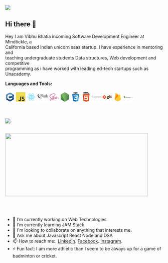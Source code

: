 ![](https://komarev.com/ghpvc/?username=vibhubhatia007&color=green)

## Hi there 👋

Hey I am Vibhu Bhatia incoming Software Development Engineer at Mindtickle, a<br /> California based indian unicorn saas startup.
I have experience in mentoring and <br /> teaching undergraduate students Data structures, Web development and competitive <br />programming as i have  worked with leading ed-tech startups such as Unacademy.
<br />

<!--
**vibhubhatia007/vibhubhatia007** is a ✨ _special_ ✨ repository because its `README.md` (this file) appears on your GitHub profile.

Here are some ideas to get you started:

- 🔭 I’m currently working on ...
- 🌱 I’m currently learning ...
- 👯 I’m looking to collaborate on ...
- 🤔 I’m looking for help with ...
- 💬 Ask me about ...
- 📫 How to reach me: ...
- 😄 Pronouns: ...
- ⚡ Fun fact: ...
-->
**Languages and Tools:**  

<code><img height="30" src="https://raw.githubusercontent.com/github/explore/80688e429a7d4ef2fca1e82350fe8e3517d3494d/topics/cpp/cpp.png"></code>
<code><img height="30" src="https://raw.githubusercontent.com/github/explore/80688e429a7d4ef2fca1e82350fe8e3517d3494d/topics/javascript/javascript.png"></code>
<code><img height="30" src="https://raw.githubusercontent.com/github/explore/80688e429a7d4ef2fca1e82350fe8e3517d3494d/topics/react/react.png"></code>
<code><img height="35" src="https://raw.githubusercontent.com/github/explore/80688e429a7d4ef2fca1e82350fe8e3517d3494d/topics/flask/flask.png"></code>
<code><img height="30" src="https://raw.githubusercontent.com/github/explore/80688e429a7d4ef2fca1e82350fe8e3517d3494d/topics/sass/sass.png"></code>
<code><img height="30" src="https://raw.githubusercontent.com/github/explore/80688e429a7d4ef2fca1e82350fe8e3517d3494d/topics/nodejs/nodejs.png"></code>
<code><img height="30" src="https://raw.githubusercontent.com/github/explore/80688e429a7d4ef2fca1e82350fe8e3517d3494d/topics/css/css.png"></code>
<code><img height="30" src="https://raw.githubusercontent.com/github/explore/80688e429a7d4ef2fca1e82350fe8e3517d3494d/topics/html/html.png"></code>
<code><img height="30" src="https://raw.githubusercontent.com/github/explore/80688e429a7d4ef2fca1e82350fe8e3517d3494d/topics/express/express.png"></code>
<code><img height="30" src="https://raw.githubusercontent.com/github/explore/80688e429a7d4ef2fca1e82350fe8e3517d3494d/topics/git/git.png"></code>
<code><img height="30" src="https://raw.githubusercontent.com/github/explore/80688e429a7d4ef2fca1e82350fe8e3517d3494d/topics/firebase/firebase.png"></code>
<code><img height="30" src="https://raw.githubusercontent.com/github/explore/80688e429a7d4ef2fca1e82350fe8e3517d3494d/topics/mongodb/mongodb.png"></code>

<br /><br />
<img align="center" src="https://github-readme-stats.vercel.app/api?username=vibhubhatia007&count_private=true&show_icons=true&title_color=52eb34&icon_color=52eb34" />.

<br />

<img  style="width:455px;height:200px" src="https://github-readme-stats.vercel.app/api/top-langs/?username=vibhubhatia007&hide=Jupyter%20Notebook&langs_count=6&layout=compact&exclude_repo=LeoClubBitMesraWebsite,parkinson,,BlogingWebsite,vibhubhatia007.github.io">

<br/><br />

- 🔭 I’m currently working on Web Technologies
- 🌱 I’m currently learning JAM Stack.
- 👯 I'm looking to collaborate on anything that interests me.
- 💬 Ask me about  Javascript React Node and DSA
- 📫 How to reach me:.
[Linkedin](https://www.linkedin.com/in/vibhu-bhatia-483629167/).
[Facebook](https://www.facebook.com/profile.php?id=100008940287252).
[Instagram](https://www.instagram.com/vibhu.669/).
- ⚡ Fun fact: I am more athletic than I seem to be always up for a game of badminton or cricket.

